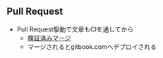 ## Pull Request

-   Pull Request駆動で文章もCIを通してから
    -   [検証済みマージ](http://d.hatena.ne.jp/kkawa/20120604/p1 "検証済みマージ")
    -   マージされるとgitbook.comへデプロイされる
